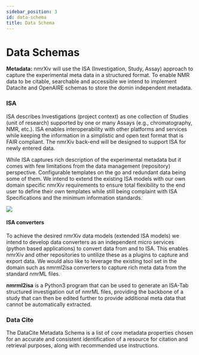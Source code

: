 ```yaml
---
sidebar_position: 3
id: data-schema
title: Data Schema
---
```


# Data Schemas

**Metadata:**
nmrXiv will use the ISA (Investigation, Study, Assay) approach to capture the experimental meta data in a structured format. To enable NMR data to be citable, searchable and accessible we intend to implement Datacite and OpenAIRE schemas to store the domin independent metadata.

### ISA

ISA describes Investigations (project context) as one collection of Studies (unit of research) supported by one or many Assays (e.g., chromatography, NMR, etc.). ISA enables interoperability with other platforms and services while keeping the information in a simplistic and open text format that is FAIR compliant. The nmrXiv back-end will be designed to support ISA for newly entered data.

While ISA captures rich description of the experimental metadata but it comes with few limitations from the data management (repository) perspective. Configurable templates on the go and redundant data being some of them. We intend to extend the existing ISA models with our own domain specific nmrXiv requirements to ensure total flexibility to the end user to define their own templates while still being complaint with ISA Specifications and the minimum information standards. 

<img src="/img/nmrXiv-isa.png"/>

#### ISA converters

To achieve the desired nmrXiv data models (extended ISA models) we intend to develop data converters as an independent micro services (python based applications) to convert data from and to ISA. This enables nmrXiv and other repositories to untilize these as a plugins to capture and export data. We would also like to leverage the existing tool set in the domain such as nmrml2isa converters to capture rich meta data from the standard nmrML files.

**nmrml2isa** is a Python3 program that can be used to generate an ISA-Tab structured investigation out of nmrML files, providing the backbone of a study that can then be edited further to provide additional meta data that cannot be automatically extracted. 

### Data Cite

The DataCite Metadata Schema is a list of core metadata properties chosen for an accurate and consistent identification of a resource for citation and retrieval purposes, along with recommended use instructions.
